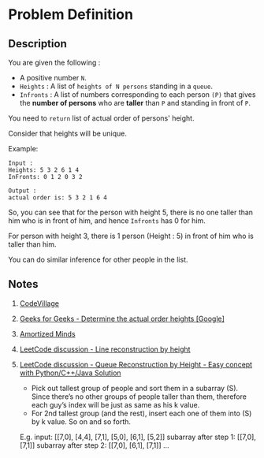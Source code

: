 # Problem Definition

## Description

You are given the following :

* A positive number `N`.
* `Heights` : A list of `heights of N persons` standing in a `queue`.
* `Infronts` : A list of numbers corresponding to each person `(P)` that gives the **number of persons** who are **taller** than `P` and standing in front of `P`.

You need to `return` list of actual order of persons' height.

Consider that heights will be unique.

Example:

```plaintext
Input :
Heights: 5 3 2 6 1 4
InFronts: 0 1 2 0 3 2
```

```plaintext
Output :
actual order is: 5 3 2 1 6 4
```

So, you can see that for the person with height 5, there is no one taller than him who is in front of him, and hence `Infronts` has 0 for him.

For person with height 3, there is 1 person (Height : 5) in front of him who is taller than him.

You can do similar inference for other people in the list.

## Notes

1. [CodeVillage](https://codevillage.wordpress.com/2016/08/22/order-of-people-heights/)
1. [Geeks for Geeks - Determine the actual order heights [Google]](http://qa.geeksforgeeks.org/3974/qa.geeksforgeeks.org/3974/qa.geeksforgeeks.org/3974/determine-the-actual-order-heights-google)
1. [Amortized Minds](https://amortizedminds.wordpress.com/2016/08/25/order-of-people-height-interviewbit/)
1. [LeetCode discussion - Line reconstruction by height](https://discuss.leetcode.com/topic/24320/line-reconstruction-by-height/2)
1. [LeetCode discussion - Queue Reconstruction by Height - Easy concept with Python/C++/Java Solution](https://leetcode.com/problems/queue-reconstruction-by-height/discuss/89345/Easy-concept-with-PythonC++Java-Solution)
    * Pick out tallest group of people and sort them in a subarray (S). Since there’s no other groups of people taller than them, therefore each guy’s index will be just as same as his k value.
    * For 2nd tallest group (and the rest), insert each one of them into (S) by k value. So on and so forth.

    E.g.
    input: [[7,0], [4,4], [7,1], [5,0], [6,1], [5,2]]
    subarray after step 1: [[7,0], [7,1]]
    subarray after step 2: [[7,0], [6,1], [7,1]]
    …